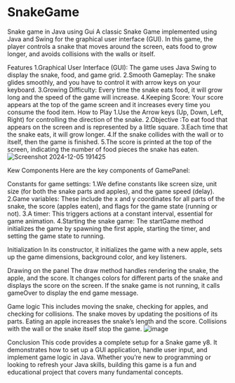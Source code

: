 # SnakeGame
Snake game in Java using Gui
A classic Snake Game implemented using Java and Swing for the graphical user interface (GUI). In this game, the player controls a snake that moves around the screen, eats food to grow longer, and avoids collisions with the walls or itself.

Features
1.Graphical User Interface (GUI): The game uses Java Swing to display the snake, food, and game grid.
2.Smooth Gameplay: The snake glides smoothly, and you have to control it with arrow keys on your keyboard.
3.Growing Difficulty: Every time the snake eats food, it will grow long and the speed of the game will increase.
4.Keeping Score: Your score appears at the top of the game screen and it increases every time you consume the food item.
 How to Play
1.Use the Arrow keys (Up, Down, Left, Right) for controlling the direction of the snake.
2.Objective :To eat food that appears on the screen and is represented by a little square.
3.Each time that the snake eats, it will grow longer.
4.If the snake collides with the wall or to itself, then the game is finished.
5.The score is printed at the top of the screen, indicating the number of food pieces the snake has eaten.
![Screenshot 2024-12-05 191425](https://github.com/user-attachments/assets/824fa40d-dbfe-484f-b3ac-28faf83b5d5a)



Kew Components
Here are the key components of GamePanel:

Constants for game settings:
1.We define constants like screen size, unit size (for both the snake parts and apples), and the game speed (delay).
2.Game variables: These include the x and y coordinates for all parts of the snake, the score (apples eaten), and flags for the game state (running or not).
3.A timer: This triggers actions at a constant interval, essential for game animation.
4.Starting the snake game: The startGame method initializes the game by spawning the first apple, starting the timer, and setting the game state to running.

Initialization
In its constructor, it initializes the game with a new apple, sets up the game dimensions, background color, and key listeners.

Drawing on the panel
The draw method handles rendering the snake, the apple, and the score. It changes colors for different parts of the snake and displays the score on the screen. If the snake game is not running, it calls gameOver to display the end game message.

Game logic
This includes moving the snake, checking for apples, and checking for collisions. The snake moves by updating the positions of its parts. Eating an apple increases the snake’s length and the score. Collisions with the wall or the snake itself stop the game.
![image](https://github.com/user-attachments/assets/2d9bea7a-2920-44a3-a4b4-187d2445b54f)




Conclusion
This code provides a complete setup for a Snake game y8. It demonstrates how to set up a GUI application, handle user input, and implement game logic in Java. Whether you’re new to programming or looking to refresh your Java skills, building this game is a fun and educational project that covers many fundamental concepts.

